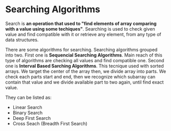 Searching Algorithms
========
Search is **an operation that used to "find elements of array comparing with a value using some techiques"**. Searching is used to check given value and find compatible with it or retrieve any element, from any type of data structures.

There are some algorithms for searching.  Searching algorithms grouped into two. First one is **Sequencial Searching Algorithms**. Main reach of this type of algorithms are checking all values and find compatible one. Second one is **Interval Based Sarching Algorithms**. This tecnique used with sorted arrays. We target the center of the array then, we divide array into parts. We check each parts start and end, then we recognize which subarray can contain that value and we divide available part to two again, until find exact value.

They can be listed as:
 * Linear Search
 * Binary Search
 * Deep First Search
 * Cross Seach (Breadth First Search)
 